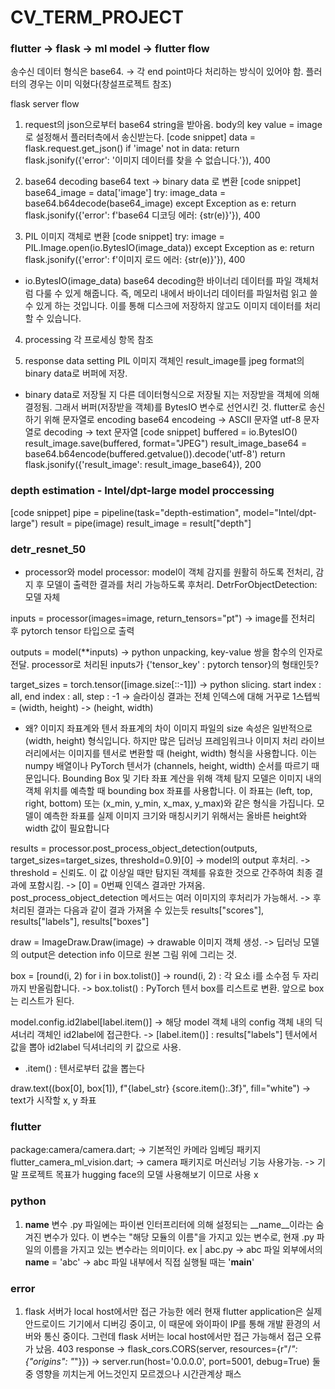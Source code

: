 # CV_TERM_PROJECT

### flutter -> flask -> ml model -> flutter flow
송수신 데이터 형식은 base64.
->  각 end point마다 처리하는 방식이 있어야 함. 플러터의 경우는 이미 익혔다(창설프로젝트 참조)

flask server flow
1. request의 json으로부터 base64 string을 받아옴.
body의 key value = image 로 설정해서 플러터측에서 송신받는다.
[code snippet]
data = flask.request.get_json()
    if 'image' not in data:
        return flask.jsonify({'error': '이미지 데이터를 찾을 수 없습니다.'}), 400

2. base64 decoding
base64 text -> binary data 로 변환
[code snippet]
base64_image = data['image']
    try:
        image_data = base64.b64decode(base64_image)
    except Exception as e:
        return flask.jsonify({'error': f'base64 디코딩 에러: {str(e)}'}), 400

3. PIL 이미지 객체로 변환
[code snippet]
try:
    image = PIL.Image.open(io.BytesIO(image_data))
except Exception as e:
    return flask.jsonify({'error': f'이미지 로드 에러: {str(e)}'}), 400

* io.BytesIO(image_data)
base64 decoding한 바이너리 데이터를 파일 객체처럼 다룰 수 있게 해줍니다. 즉, 메모리 내에서 바이너리 데이터를 파일처럼 읽고 쓸 수 있게 하는 것입니다. 이를 통해 디스크에 저장하지 않고도 이미지 데이터를 처리할 수 있습니다.

4. processing
각 프로세싱 항목 참조

5. response data setting
PIL 이미지 객체인 result_image를 jpeg format의 binary data로 버퍼에 저장.
* binary data로 저장될 지 다른 데이터형식으로 저장될 지는 저장받을 객체에 의해 결정됨. 그래서 버퍼(저장받을 객체)를 BytesIO 변수로 선언시킨 것.
flutter로 송신하기 위해 문자열로 encoding
base64 encodeing -> ASCII 문자열
utf-8 문자열로 decoding -> text 문자열
[code snippet]
buffered = io.BytesIO()
result_image.save(buffered, format="JPEG")
result_image_base64 = base64.b64encode(buffered.getvalue()).decode('utf-8')
return flask.jsonify({'result_image': result_image_base64}), 200

### depth estimation - Intel/dpt-large model proccessing
[code snippet]
pipe = pipeline(task="depth-estimation", model="Intel/dpt-large")
result = pipe(image)
result_image = result["depth"]

### detr_resnet_50
- processor와 model
processor: model이 객체 감지를 원활히 하도록 전처리, 감지 후 모델이 출력한 결과를 처리 가능하도록 후처리.
DetrForObjectDetection: 모델 자체

inputs = processor(images=image, return_tensors="pt")
-> image를 전처리 후 pytorch tensor 타입으로 출력

outputs = model(**inputs)
-> python unpacking, key-value 쌍을 함수의 인자로 전달. processor로 처리된 inputs가 {'tensor_key' : pytorch tensor}의 형태인듯?

target_sizes = torch.tensor([image.size[::-1]])
-> python slicing. start index : all, end index : all, step : -1
-> 슬라이싱 결과는 전체 인덱스에 대해 거꾸로 1스텝씩 = (width, height) -> (height, width)
* 왜?
이미지 좌표계와 텐서 좌표계의 차이
    이미지 파일의 size 속성은 일반적으로 (width, height) 형식입니다.
    하지만 많은 딥러닝 프레임워크나 이미지 처리 라이브러리에서는 이미지를 텐서로 변환할 때 (height, width) 형식을 사용합니다. 이는 numpy 배열이나 PyTorch 텐서가 (channels, height, width) 순서를 따르기 때문입니다.
Bounding Box 및 기타 좌표 계산을 위해
    객체 탐지 모델은 이미지 내의 객체 위치를 예측할 때 bounding box 좌표를 사용합니다. 이 좌표는 (left, top, right, bottom) 또는 (x_min, y_min, x_max, y_max)와 같은 형식을 가집니다.
    모델이 예측한 좌표를 실제 이미지 크기와 매칭시키기 위해서는 올바른 height와 width 값이 필요합니다

results = processor.post_process_object_detection(outputs, target_sizes=target_sizes, threshold=0.9)[0]
-> model의 output 후처리.
-> threshold = 신뢰도. 이 값 이상일 때만 탐지된 객체를 유효한 것으로 간주하여 최종 결과에 포함시킴.
-> [0] = 0번째 인덱스 결과만 가져옴. post_process_object_detection 메서드는 여러 이미지의 후처리가 가능해서.
-> 후처리된 결과는 다음과 같이 결과 가져올 수 있는듯 results["scores"], results["labels"], results["boxes"]


draw = ImageDraw.Draw(image)
-> drawable 이미지 객체 생성.
-> 딥러닝 모델의 output은 detection info 이므로 원본 그림 위에 그리는 것.

box = [round(i, 2) for i in box.tolist()]
-> round(i, 2) : 각 요소 i를 소수점 두 자리까지 반올림합니다.
-> box.tolist() : PyTorch 텐서 box를 리스트로 변환. 앞으로 box는 리스트가 된다.

model.config.id2label[label.item()]
-> 해당 model 객체 내의 config 객체 내의 딕셔너리 객체인 id2label에 접근한다.
-> [label.item()] : results["labels"] 텐서에서 값을 뽑아 id2label 딕셔너리의 키 값으로 사용.

* .item() : 텐서로부터 값을 뽑는다

draw.text((box[0], box[1]), f"{label_str} {score.item():.3f}", fill="white")
-> text가 시작할 x, y 좌표

### flutter
package:camera/camera.dart;
-> 기본적인 카메라 임베딩 패키지
flutter_camera_ml_vision.dart;
-> camera 패키지로 머신러닝 기능 사용가능. 
-> 기말 프로젝트 목표가 hugging face의 모델 사용해보기 이므로 사용 x


### python
1. __name__ 변수
.py 파일에는 파이썬 인터프리터에 의해 설정되는 __name__이라는 숨겨진 변수가 있다. 
이 변수는 "해당 모듈의 이름"을 가지고 있는 변수로, 현재 .py 파일의 이름을 가지고 있는 변수라는 의미이다. 
ex | abc.py 
-> abc 파일 외부에서의 __name__ = 'abc'
-> abc 파일 내부에서 직접 실행될 때는 '__main__'

### error
1. flask 서버가 local host에서만 접근 가능한 에러
현재 flutter application은 실제 안드로이드 기기에서 디버깅 중이고, 이 때문에 와이파이 IP를 통해 개발 환경의 서버와 통신 중이다. 그런데 flask 서버는 local host에서만 접근 가능해서 접근 오류가 났음. 403 response
-> flask_cors.CORS(server, resources={r"/*": {"origins": "*"}})
-> server.run(host='0.0.0.0', port=5001, debug=True)
둘 중 영향을 끼치는게 어느것인지 모르겠으나 시간관계상 패스

